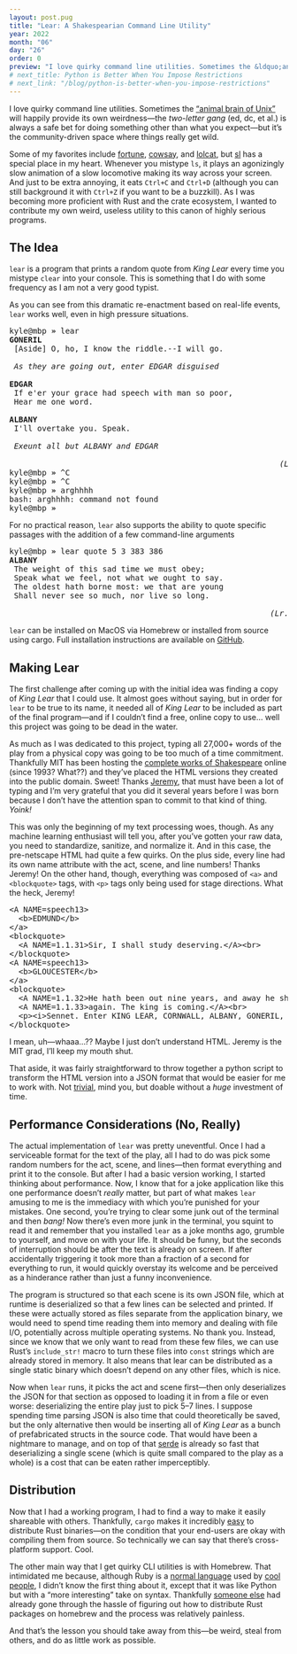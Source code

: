 ```yaml
---
layout: post.pug
title: "Lear: A Shakespearian Command Line Utility"
year: 2022
month: "06"
day: "26"
order: 0
preview: "I love quirky command line utilities. Sometimes the &ldquo;animal brain of Unix&rdquo; will happily provide its own weirdness&mdash;the <i>two-letter gang</i> (ed, dc, et al.) is always a safe bet for doing something other than what you expect—but it’s community-driven space where things really get wild"
# next_title: Python is Better When You Impose Restrictions
# next_link: "/blog/python-is-better-when-you-impose-restrictions"
---
```


I love quirky command line utilities. Sometimes the [&ldquo;animal brain of Unix&rdquo;](https://www.youtube.com/watch?v=vm1GJMp0QN4&t=2460) will happily provide its own weirdness&mdash;the _two-letter gang_ (ed, dc, et al.) is always a safe bet for doing something other than what you expect&mdash;but it&rsquo;s the community-driven space where things really get wild.

Some of my favorites include [fortune](https://en.wikipedia.org/wiki/Fortune_(Unix)), [cowsay](https://en.wikipedia.org/wiki/Cowsay), and [lolcat](https://github.com/busyloop/lolcat), but [sl](https://github.com/mtoyoda/sl) has a special place in my heart. Whenever you mistype `ls`, it plays an agonizingly slow animation of a slow locomotive making its way across your screen. And just to be extra annoying, it eats `Ctrl+C` and `Ctrl+D` (although you can still background it with `Ctrl+Z` if you want to be a buzzkill). As I was becoming more proficient with Rust and the crate ecosystem, I wanted to contribute my own weird, useless utility to this canon of highly serious programs.

## The Idea

`lear` is a program that prints a random quote from _King Lear_ every time you mistype `clear` into your console. This is something that I do with some frequency as I am not a very good typist.

As you can see from this dramatic re-enactment based on real-life events, `lear` works well, even in high pressure situations.

<pre class="code">
<span class=cd-orange>kyle@mbp</span> <b>&raquo;</b> lear
<b>GONERIL</b>
 [Aside] O, ho, I know the riddle.--I will go.

 <i>As they are going out, enter EDGAR disguised</i>

<b>EDGAR</b>
 If e'er your grace had speech with man so poor,
 Hear me one word.

<b>ALBANY</b>
 I'll overtake you. Speak.

 <i>Exeunt all but ALBANY and EDGAR</i>

                                                          <i>(Lr. 5.1.43-46)</i>
<span class=cd-orange>kyle@mbp</span> <b>&raquo;</b> ^C
<span class=cd-orange>kyle@mbp</span> <b>&raquo;</b> ^C
<span class=cd-orange>kyle@mbp</span> <b>&raquo;</b> arghhhh
bash: arghhhh: command not found
<span class=cd-orange>kyle@mbp</span> <b>&raquo;</b> <span class="blink">_</span>
</pre>

For no practical reason, `lear` also supports the ability to quote specific passages with the addition of a few command-line arguments

<pre class="code">
<span class=cd-orange>kyle@mbp</span> <b>&raquo;</b> lear quote 5 3 383 386
<b>ALBANY</b>
 The weight of this sad time we must obey;
 Speak what we feel, not what we ought to say.
 The oldest hath borne most: we that are young
 Shall never see so much, nor live so long.

                                                        <i>(Lr. 5.3.383-386)</i>
</pre>

`lear` can be installed on MacOS via Homebrew or installed from source using cargo. Full installation instructions are available on [GitHub](https://github.com/kyle-silver/lear).

## Making Lear

The first challenge after coming up with the initial idea was finding a copy of _King Lear_ that I could use. It almost goes without saying, but in order for `lear` to be true to its name, it needed all of _King Lear_ to be included as part of the final program—and if I couldn’t find a free, online copy to use&hellip; well this project was going to be dead in the water.

As much as I was dedicated to this project, typing all 27,000+ words of the play from a physical copy was going to be too much of a time commitment. Thankfully MIT has been hosting the [complete works of Shakespeare](http://shakespeare.mit.edu/index.html) online (since 1993? What??) and they’ve placed the HTML versions they created into the public domain. Sweet! Thanks [Jeremy](https://twitter.com/jeremyhylton), that must have been a lot of typing and I’m very grateful that you did it several years before I was born because I don’t have the attention span to commit to that kind of thing. _Yoink!_

This was only the beginning of my text processing woes, though. As any machine learning enthusiast will tell you, after you’ve gotten your raw data, you need to standardize, sanitize, and normalize it. And in this case, the pre-netscape HTML had quite a few quirks. On the plus side, every line had its own name attribute with the act, scene, and line numbers! Thanks Jeremy! On the other hand, though, everything was composed of `<a>` and `<blockquote>` tags, with `<p>` tags only being used for stage directions. What the heck, Jeremy!

<pre class="code">
<span class=cd-blue>&lt;A</span> <span class=cd-orange>NAME</span>=<span class=cd-green>speech13</span><span class=cd-blue>&gt;</span>
  <span class=cd-blue>&lt;b&gt;</span>EDMUND<span class=cd-blue>&lt;/b&gt;</span>
<span class=cd-blue>&lt;/a&gt;</span>
<span class=cd-blue>&lt;blockquote&gt;</span>
  <span class=cd-blue>&lt;A</span> <span class=cd-orange>NAME</span>=<span class=cd-green>1.1.31</span><span class=cd-blue>&gt;</span>Sir, I shall study deserving.<span class=cd-blue>&lt;/A&gt;</span><span class=cd-blue>&lt;br&gt;</span>
<span class=cd-blue>&lt;/blockquote&gt;</span>
<span class=cd-blue>&lt;A</span> <span class=cd-orange>NAME</span>=<span class=cd-green>speech13</span><span class=cd-blue>&gt;</span>
  <span class=cd-blue>&lt;b&gt;</span>GLOUCESTER<span class=cd-blue>&lt;/b&gt;</span>
<span class=cd-blue>&lt;/a&gt;</span>
<span class=cd-blue>&lt;blockquote&gt;</span>
  <span class=cd-blue>&lt;A</span> <span class=cd-orange>NAME</span>=<span class=cd-green>1.1.32</span><span class=cd-blue>&gt;</span>He hath been out nine years, and away he shall<span class=cd-blue>&lt;/A&gt;</span><span class=cd-blue>&lt;br&gt;</span>
  <span class=cd-blue>&lt;A</span> <span class=cd-orange>NAME</span>=<span class=cd-green>1.1.33</span><span class=cd-blue>&gt;</span>again. The king is coming.<span class=cd-blue>&lt;/A&gt;</span><span class=cd-blue>&lt;br&gt;</span>
  <span class=cd-blue>&lt;p&gt;&lt;i&gt;</span>Sennet. Enter KING LEAR, CORNWALL, ALBANY, GONERIL, REGAN, CORDELIA, and Attendants<span class=cd-blue>&lt;/i&gt;&lt;/p&gt;</span>
<span class=cd-blue>&lt;/blockquote&gt;</span>
</pre>

I mean, uh&mdash;whaaa&hellip;?? Maybe I just don’t understand HTML. Jeremy is the MIT grad, I&rsquo;ll keep my mouth shut.

That aside, it was fairly straightforward to throw together a python script to transform the HTML version into a JSON format that would be easier for me to work with. Not [trivial](https://github.com/kyle-silver/lear/blob/main/preprocessing/munge.py ), mind you, but doable without a _huge_ investment of time.

## Performance Considerations (No, Really)

The actual implementation of `lear` was pretty uneventful. Once I had a serviceable format for the text of the play, all I had to do was pick some random numbers for the act, scene, and lines&mdash;then format everything and print it to the console. But after I had a basic version working, I started thinking about performance. Now, I know that for a joke application like this one performance doesn’t _really_ matter, but part of what makes `lear` amusing to me is the immediacy with which you’re punished for your mistakes. One second, you’re trying to clear some junk out of the terminal and then _bang!_ Now there’s even more junk in the terminal, you squint to read it and remember that you installed `lear` as a joke months ago, grumble to yourself, and move on with your life. It should be funny, but the seconds of interruption should be after the text is already on screen. If after accidentally triggering it took more than a fraction of a second for everything to run, it would quickly overstay its welcome and be perceived as a hinderance rather than just a funny inconvenience.

The program is structured so that each scene is its own JSON file, which at runtime is deserialized so that a few lines can be selected and printed. If these were actually stored as files separate from the application binary, we would need to spend time reading them into memory and dealing with file I/O, potentially across multiple operating systems. No thank you. Instead, since we know that we only want to read from these few files, we can use Rust&rsquo;s `include_str!` macro to turn these files into `const` strings which are already stored in memory. It also means that lear can be distributed as a single static binary which doesn’t depend on any other files, which is nice.

Now when `lear` runs, it picks the act and scene first&mdash;then only deserializes the JSON for that section as opposed to loading it in from a file or even worse: deserializing the entire play just to pick 5&ndash;7 lines. I suppose spending time parsing JSON is also time that could theoretically be saved, but the only alternative then would be inserting all of _King Lear_ as a bunch of prefabricated structs in the source code. That would have been a nightmare to manage, and on top of that [serde](https://serde.rs) is already so fast that deserializing a single scene (which is quite small compared to the play as a whole) is a cost that can be eaten rather imperceptibly.  

## Distribution

Now that I had a working program, I had to find a way to make it easily shareable with others. Thankfully, `cargo` makes it incredibly [easy](https://doc.rust-lang.org/cargo/commands/cargo-install.html) to distribute Rust binaries&mdash;on the condition that your end-users are okay with compiling them from source. So technically we can say that there’s cross-platform support. Cool.

The other main way that I get quirky CLI utilities is with Homebrew. That intimidated me because, although Ruby is a [normal language](https://www.destroyallsoftware.com/talks/wat) used by [cool people](https://github.com/readme/featured/why-the-lucky-stiff), I didn’t know the first thing about it, except that it was like Python but with a &ldquo;more interesting&rdquo; take on syntax. Thankfully [someone else](https://federicoterzi.com/blog/how-to-publish-your-rust-project-on-homebrew/) had already gone through the hassle of figuring out how to distribute Rust packages on homebrew and the process was relatively painless.

And that’s the lesson you should take away from this&mdash;be weird, steal from others, and do as little work as possible.
